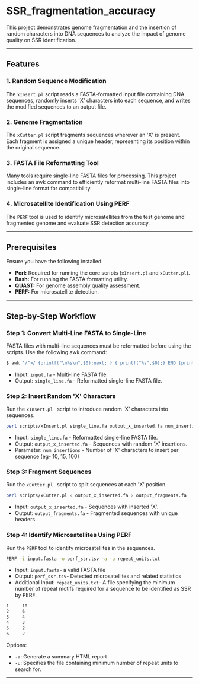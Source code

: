 # SSR_fragmentation_accuracy

This project demonstrates genome fragmentation and the insertion of random characters into DNA sequences to analyze the impact of genome quality on SSR identification.

---

## Features

### 1. **Random Sequence Modification**
The `xInsert.pl` script reads a FASTA-formatted input file containing DNA sequences, randomly inserts 'X' characters into each sequence, and writes the modified sequences to an output file.

### 2. **Genome Fragmentation**
The `xCutter.pl` script fragments sequences wherever an 'X' is present. Each fragment is assigned a unique header, representing its position within the original sequence.

### 3. **FASTA File Reformatting Tool**
Many tools require single-line FASTA files for processing. This project includes an awk command to efficiently reformat multi-line FASTA files into single-line format for compatibility.

### 4. **Microsatellite Identification Using PERF**
The `PERF` tool is used to identify microsatellites from the test genome and fragmented genome and evaluate SSR detection accuracy.

---

## Prerequisites

Ensure you have the following installed:

- **Perl:** Required for running the core scripts (`xInsert.pl` and `xCutter.pl`).  
- **Bash:** For running the FASTA formatting utility.
- **QUAST:** For genome assembly quality assessment.
- **PERF:** For microsatellite detection.

---

## Step-by-Step Workflow

### **Step 1: Convert Multi-Line FASTA to Single-Line**
FASTA files with multi-line sequences must be reformatted before using the scripts. Use the following awk command:
```bash
$ awk '/^>/ {printf("\n%s\n",$0);next; } { printf("%s",$0);} END {printf("\n");}' < input.fa > single_line.fa
```
- Input: `input.fa` - Multi-line FASTA file.
- Output: `single_line.fa` - Reformatted single-line FASTA file.

### **Step 2: Insert Random 'X' Characters**
Run the  `xInsert.pl ` script to introduce random 'X' characters into sequences.
```bash
perl scripts/xInsert.pl single_line.fa output_x_inserted.fa num_insertions
```
- Input: `single_line.fa` - Reformatted single-line FASTA file.
- Output: `output_x_inserted.fa` - Sequences with random 'X' insertions.
- Parameter: `num_insertions` - Number of 'X' characters to insert per sequence (eg- 10, 15, 100)

### **Step 3: Fragment Sequences**
Run the  `xCutter.pl ` script to split sequences at each 'X' position.
```bash
perl scripts/xCutter.pl < output_x_inserted.fa > output_fragments.fa  
```
- Input: `output_x_inserted.fa` - Sequences with inserted 'X'.
- Output: `output_fragments.fa` - Fragmented sequences with unique headers.

### **Step 4: Identify Microsatellites Using PERF**
Run the `PERF` tool to identify microsatellites in the sequences.
```bash
PERF -i input.fasta -o perf_ssr.tsv -a -u repeat_units.txt
```
- Input: `input.fasta`- a valid FASTA file
- Output: `perf_ssr.tsv`- Detected microsatellites and related statistics
- Additional Input: `repeat_units.txt`- A file specifying the minimum number of repeat motifs required for a sequence to be identified as SSR by PERF.
```bash
1	  10
2	  6
3	  4
4	  3
5	  2
6	  2 
```
Options:
- `-a`: Generate a summary HTML report
- `-u`: Specifies the file containing minimum number of repeat units to search for.

---
